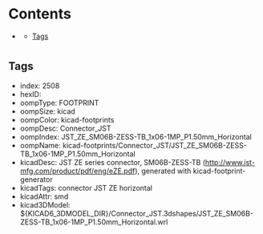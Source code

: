 



Contents
========

* [](#)
	* [Tags](#tags)

# 

## Tags

- index: 2508
- hexID: 
- oompType: FOOTPRINT
- oompSize: kicad
- oompColor: kicad-footprints
- oompDesc: Connector_JST
- oompIndex: JST_ZE_SM06B-ZESS-TB_1x06-1MP_P1.50mm_Horizontal
- oompName: kicad-footprints/Connector_JST/JST_ZE_SM06B-ZESS-TB_1x06-1MP_P1.50mm_Horizontal
- kicadDesc: JST ZE series connector, SM06B-ZESS-TB (http://www.jst-mfg.com/product/pdf/eng/eZE.pdf), generated with kicad-footprint-generator
- kicadTags: connector JST ZE horizontal
- kicadAttr: smd
- kicad3DModel: ${KICAD6_3DMODEL_DIR}/Connector_JST.3dshapes/JST_ZE_SM06B-ZESS-TB_1x06-1MP_P1.50mm_Horizontal.wrl
